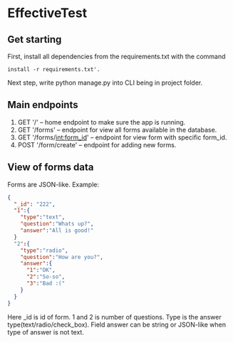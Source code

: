 # EffectiveTest

## Get starting

First, install all dependencies from the requirements.txt with the command

```console
install -r requirements.txt'.
```

Next step, write python manage.py into CLI being in project folder.

## Main endpoints

1. GET '/' – home endpoint to make sure the app is running.
2. GET '/forms' – endpoint for view all forms available in the database.
3. GET '/forms/<int:form_id>' – endpoint for view form with specific form_id.
4. POST '/form/create' – endpoint for adding new forms.

## View of forms data

Forms are JSON-like.
Example:

```json
{
  "_id": "222",
  "1":{
    "type":"text",
    "question":"Whats up?",
    "answer":"All is good!"
  }
  "2":{
    "type":"radio",
    "question":"How are you?",
    "answer":{
      "1":"OK",
      "2":"So-so",
      "3":"Bad :("
    }
  }
}
```

Here \_id is id of form. 1 and 2 is number of questions. Type is the answer type(text/radio/check_box). Field answer can be string or JSON-like
when type of answer is not text.
